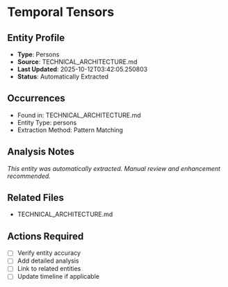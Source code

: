 # Temporal Tensors

## Entity Profile
- **Type**: Persons
- **Source**: TECHNICAL_ARCHITECTURE.md
- **Last Updated**: 2025-10-12T03:42:05.250803
- **Status**: Automatically Extracted

## Occurrences
- Found in: TECHNICAL_ARCHITECTURE.md
- Entity Type: persons
- Extraction Method: Pattern Matching

## Analysis Notes
*This entity was automatically extracted. Manual review and enhancement recommended.*

## Related Files
- TECHNICAL_ARCHITECTURE.md

## Actions Required
- [ ] Verify entity accuracy
- [ ] Add detailed analysis
- [ ] Link to related entities
- [ ] Update timeline if applicable
